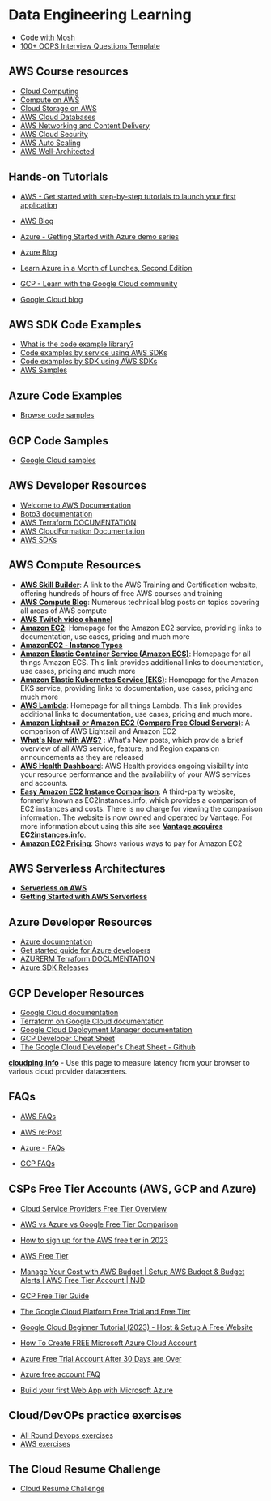 # Data Engineering Learning

- [Code with Mosh](https://codewithmosh.com/)
- [100+ OOPS Interview Questions Template](https://share-docs.clickup.com/37452903/d/13pz37-284/100-oops-interview-questions)

## AWS Course resources
- [Cloud Computing](https://aws.amazon.com/what-is-cloud-computing/)
- [Compute on AWS](https://aws.amazon.com/products/compute/)
- [Cloud Storage on AWS](https://aws.amazon.com/products/storage/)
- [AWS Cloud Databases](https://aws.amazon.com/products/databases/)
- [AWS Networking and Content Delivery](https://aws.amazon.com/products/networking/)
- [AWS Cloud Security](https://aws.amazon.com/security/)
- [AWS Auto Scaling](https://aws.amazon.com/autoscaling/)
- [AWS Well-Architected](https://aws.amazon.com/architecture/well-architected/?wa-lens-whitepapers.sort-by=item.additionalFields.sortDate&wa-lens-whitepapers.sort-order=desc&wa-guidance-whitepapers.sort-by=item.additionalFields.sortDate&wa-guidance-whitepapers.sort-order=desc)

## Hands-on Tutorials
- [AWS - Get started with step-by-step tutorials to launch your first application](https://aws.amazon.com/getting-started/hands-on/?getting-started-all.sort-by=item.additionalFields.content-latest-publish-date&getting-started-all.sort-order=desc&awsf.getting-started-category=*all&awsf.getting-started-content-type=*all)
- [AWS Blog](https://aws.amazon.com/blogs/?awsf.blog-master-category=*all&awsf.blog-master-learning-levels=*all&awsf.blog-master-industry=*all&awsf.blog-master-analytics-products=*all&awsf.blog-master-artificial-intelligence=*all&awsf.blog-master-aws-cloud-financial-management=*all&awsf.blog-master-blockchain=*all&awsf.blog-master-business-applications=*all&awsf.blog-master-compute=*all&awsf.blog-master-customer-enablement=*all&awsf.blog-master-customer-engagement=*all&awsf.blog-master-database=*all&awsf.blog-master-developer-tools=*all&awsf.blog-master-devops=*all&awsf.blog-master-end-user-computing=*all&awsf.blog-master-mobile=*all&awsf.blog-master-iot=*all&awsf.blog-master-management-governance=*all&awsf.blog-master-media-services=*all&awsf.blog-master-migration-transfer=*all&awsf.blog-master-migration-solutions=*all&awsf.blog-master-networking-content-delivery=*all&awsf.blog-master-programming-language=*all&awsf.blog-master-sector=*all&awsf.blog-master-security=*all&awsf.blog-master-storage=*all)

- [Azure - Getting Started with Azure demo series](https://azure.microsoft.com/en-us/get-started/webinar/on-demand/)
- [Azure Blog](https://azure.microsoft.com/en-us/blog/)
- [Learn Azure in a Month of Lunches, Second Edition](https://azure.microsoft.com/en-us/resources/learn-azure-in-a-month-of-lunches/)

- [GCP - Learn with the Google Cloud community](https://cloud.google.com/docs/open-tutorials)
- [Google Cloud blog](https://cloud.google.com/blog/)

## AWS SDK Code Examples
- [What is the code example library?](https://docs.aws.amazon.com/code-library/latest/ug/what-is-code-library.html)
- [Code examples by service using AWS SDKs](https://docs.aws.amazon.com/code-library/latest/ug/code_example_library_by_service.html)
- [Code examples by SDK using AWS SDKs](https://docs.aws.amazon.com/code-library/latest/ug/code_example_library_by_sdk.html)
- [AWS Samples](https://github.com/aws-samples)

## Azure Code Examples
- [Browse code samples](https://learn.microsoft.com/en-us/samples/browse/)

## GCP Code Samples
- [Google Cloud samples](https://cloud.google.com/docs/samples)

## AWS Developer Resources
- [Welcome to AWS Documentation](https://docs.aws.amazon.com/)
- [Boto3 documentation](https://boto3.amazonaws.com/v1/documentation/api/latest/index.html)
- [AWS Terraform DOCUMENTATION](https://registry.terraform.io/providers/hashicorp/aws/2.43.0/docs)
- [AWS CloudFormation Documentation](https://docs.aws.amazon.com/cloudformation/index.html)
- [AWS SDKs](https://aws.amazon.com/developer/tools/)

## AWS Compute Resources
- [**AWS Skill Builder**](https://explore.skillbuilder.aws/learn): A link to the AWS Training and Certification website, offering hundreds of hours of free AWS courses and training
- [**AWS Compute Blog**](https://aws.amazon.com/blogs/compute/): Numerous technical blog posts on topics covering all areas of AWS compute
- [**AWS Twitch video channel**](https://www.twitch.tv/aws/videos?filter=clips&range=7d)
- [**Amazon EC2**](https://aws.amazon.com/ec2/): Homepage for the Amazon EC2 service, providing links to documentation, use cases, pricing and much more
- [**AmazonEC2 - Instance Types**](https://aws.amazon.com/ec2/instance-types/)
- [**Amazon Elastic Container Service (Amazon ECS)**](https://aws.amazon.com/ecs/): Homepage for all things Amazon ECS. This link provides additional links to documentation, use cases, pricing and much more
- [**Amazon Elastic Kubernetes Service (EKS)**](https://aws.amazon.com/eks/): Homepage for the Amazon EKS service, providing links to documentation, use cases, pricing and much more
- [**AWS Lambda**](https://aws.amazon.com/lambda/): Homepage for all things Lambda. This link provides additional links to documentation, use cases, pricing and much more.
- [**Amazon Lightsail or Amazon EC2 (Compare Free Cloud Servers)**](https://aws.amazon.com/free/compute/lightsail-vs-ec2/): A comparison of AWS Lightsail and Amazon EC2
- [**What's New with AWS?**](https://aws.amazon.com/new/?whats-new-content-all.sort-by=item.additionalFields.postDateTime&whats-new-content-all.sort-order=desc&awsf.whats-new-analytics=*all&awsf.whats-new-app-integration=*all&awsf.whats-new-arvr=*all&awsf.whats-new-blockchain=*all&awsf.whats-new-business-applications=*all&awsf.whats-new-cloud-financial-management=*all&awsf.whats-new-compute=*all&awsf.whats-new-containers=*all&awsf.whats-new-customer-enablement=*all&awsf.whats-new-customer%20engagement=*all&awsf.whats-new-database=*all&awsf.whats-new-developer-tools=*all&awsf.whats-new-end-user-computing=*all&awsf.whats-new-mobile=*all&awsf.whats-new-gametech=*all&awsf.whats-new-iot=*all&awsf.whats-new-machine-learning=*all&awsf.whats-new-management-governance=*all&awsf.whats-new-media-services=*all&awsf.whats-new-migration-transfer=*all&awsf.whats-new-networking-content-delivery=*all&awsf.whats-new-quantum-tech=*all&awsf.whats-new-robotics=*all&awsf.whats-new-satellite=*all&awsf.whats-new-security-id-compliance=*all&awsf.whats-new-serverless=*all&awsf.whats-new-storage=*all) : What's New posts, which provide a brief overview of all AWS service, feature, and Region expansion announcements as they are released
- [**AWS Health Dashboard**](https://docs.aws.amazon.com/health/latest/ug/what-is-aws-health.html): AWS Health provides ongoing visibility into your resource performance and the availability of your AWS services and accounts.
- [**Easy Amazon EC2 Instance Comparison**](https://instances.vantage.sh/): A third-party website, formerly known as EC2Instances.info, which provides a comparison of EC2 instances and costs. There is no charge for viewing the comparison information. The website is now owned and operated by Vantage. For more information about using this site see [**Vantage acquires EC2instances.info**](https://www.vantage.sh/blog/vantage-has-acquired-ec2instances-info).
- [**Amazon EC2 Pricing**](https://aws.amazon.com/ec2/pricing/): Shows various ways to pay for Amazon EC2

## AWS Serverless Architectures
- [**Serverless on AWS**](https://aws.amazon.com/serverless/)
- [**Getting Started with AWS Serverless**](https://aws.amazon.com/serverless/getting-started/?serverless.sort-by=item.additionalFields.createdDate&serverless.sort-order=desc)

## Azure Developer Resources
- [Azure documentation](https://learn.microsoft.com/en-gb/azure/?product=popular)
- [Get started guide for Azure developers](https://learn.microsoft.com/en-gb/azure/guides/developer/azure-developer-guide)
- [AZURERM Terraform DOCUMENTATION](https://registry.terraform.io/providers/hashicorp/azurerm/latest/docs)
- [Azure SDK Releases](https://azure.github.io/azure-sdk/releases/latest/index.html)

## GCP Developer Resources
- [Google Cloud documentation](https://cloud.google.com/docs)
- [Terraform on Google Cloud documentation](https://cloud.google.com/docs/terraform)
- [Google Cloud Deployment Manager documentation](https://cloud.google.com/deployment-manager/docs)
- [GCP Developer Cheat Sheet](https://googlecloudcheatsheet.withgoogle.com/)
- [The Google Cloud Developer's Cheat Sheet - Github](https://github.com/priyankavergadia/google-cloud-4-words#the-google-cloud-developers-cheat-sheet)


[**cloudping.info**](https://www.cloudping.info/) - Use this page to measure latency from your browser to various cloud provider datacenters.

## FAQs
- [AWS FAQs](https://aws.amazon.com/faqs/)
- [AWS re:Post](https://repost.aws/)

- [Azure - FAQs](https://support.azure.cn/en-us/support/faq/)

- [GCP FAQs](https://cloud.google.com/storage/docs/faq?cloudshell=false)

## CSPs Free Tier Accounts (AWS, GCP and Azure)
- [Cloud Service Providers Free Tier Overview](https://github.com/cloudcommunity/Cloud-Free-Tier-Comparison)
- [AWS vs Azure vs Google Free Tier Comparison](https://jaychapel.medium.com/aws-vs-azure-vs-google-free-tier-comparison-19b68578e7f)
- [How to sign up for the AWS free tier in 2023](https://www.youtube.com/watch?v=SFaSB6vgp8k)
- [AWS Free Tier](https://aws.amazon.com/free/?all-free-tier.sort-by=item.additionalFields.SortRank&all-free-tier.sort-order=asc&awsf.Free%20Tier%20Types=*all&awsf.Free%20Tier%20Categories=*all)
- [Manage Your Cost with AWS Budget | Setup AWS Budget & Budget Alerts | AWS Free Tier Account | NJD](https://www.youtube.com/watch?v=UB1dlP_7arA)

- [GCP Free Tier Guide](https://cloud.google.com/free)
- [The Google Cloud Platform Free Trial and Free Tier](https://www.youtube.com/watch?v=P2ADJdk5mYo)
- [Google Cloud Beginner Tutorial (2023) - Host & Setup A Free Website](https://www.youtube.com/watch?v=1Hyxdg1ZYho)

- [How To Create FREE Microsoft Azure Cloud Account](https://www.youtube.com/watch?v=ugm4vrMMuxQ)
- [Azure Free Trial Account After 30 Days are Over](https://www.youtube.com/watch?v=szfjEwF-FKQ)
- [Azure free account FAQ](https://azure.microsoft.com/en-gb/free/free-account-faq/)
- [Build your first Web App with Microsoft Azure](https://www.youtube.com/watch?v=0QO2jdinCoQ)


## Cloud/DevOPs practice exercises
- [All Round Devops exercises](https://github.com/bregman-arie/devops-exercises)
- [AWS exercises](https://github.com/bregman-arie/devops-exercises/blob/master/topics/aws/README.md)

## The Cloud Resume Challenge
- [Cloud Resume Challenge](https://cloudresumechallenge.dev/)
